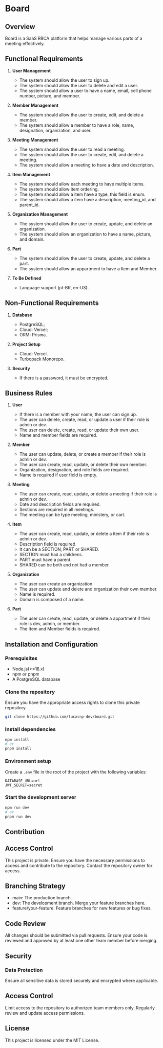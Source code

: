 # Board

## Overview
Board is a SaaS RBCA platform that helps manage various parts of a meeting effectively.

## Functional Requirements

1. **User Management**
   - The system should allow the user to sign up.
   - The system should allow the user to delete and edit a user.
   - The system should allow a user to have a name, email, cell phone number, picture, and member.

2. **Member Management**
   - The system should allow the user to create, edit, and delete a member.
   - The system should allow a member to have a role, name, designation, organization, and user.

3. **Meeting Management**
   - The system should allow the user to read a meeting.
   - The system should allow the user to create, edit, and delete a meeting.
   - The system should allow a meeting to have a date and description.

4. **Item Management**
   - The system should allow each meeting to have multiple items.
   - The system should allow item ordering.
   - The system should allow a item have a type, this field is enum.
   - The system should allow a item have a description, meeting_id, and parent_id.

5. **Organization Management**
   - The system should allow the user to create, update, and delete an organization.
   - The system should allow an organization to have a name, picture, and domain.

6. **Part**
   - The system should allow the user to create, update, and delete a part.
   - The system should allow an appartment to have a Item and Member.

7. **To Be Defined**
   - Language support (pt-BR, en-US).

## Non-Functional Requirements

1. **Database**
   - PostgreSQL;
   - Cloud: Vercel;
   - ORM: Prisma.

2. **Project Setup**
   - Cloud: Vercel.
   - Turbopack Monorepo.

3. **Security**
   - If there is a password, it must be encrypted.

## Business Rules

1. **User**
   - If there is a member with your name, the user can sign up.
   - The user can delete, create, read, or update a user if their role is admin or dev.
   - The user can delete, create, read, or update their own user.
   - Name and member fields are required.

2. **Member**
   - The user can update, delete, or create a member if their role is admin or dev.
   - The user can create, read, update, or delete their own member.
   - Organization, designation, and role fields are required.
   - Name is required if user field is empty.

3. **Meeting**
   - The user can create, read, update, or delete a meeting if their role is admin or dev.
   - Date and description fields are required.
   - Sections are required in all meetings.
   - The meeting can be type meeting, ministery, or cart.

4. **Item**
   - The user can create, read, update, or delete a item if their role is admin or dev.
   - Description field is required.
   - It can be a SECTION, PART or SHARED.
   - SECTION must had a childrens.
   - PART must have a parent.
   - SHARED can be both and not had a member.

5. **Organization**
   - The user can create an organization.
   - The user can update and delete and organization their own member.
   - Name is required.
   - Domain is composed of a name.

6. **Part**
   - The user can create, read, update, or delete a appartment if their role is dev, admin, or member.
   - The Item and Member fields is required.

## Installation and Configuration

### Prerequisites
 - Node.js(>=18.x)
 - npm or pnpm
- A PostgreSQL database

### Clone the repository

Ensure you have the appropriate access rights to clone this private repository.

```bash
git clone https://github.com/lucasnp-dev/board.git
```

### Install dependencies

```bash
npm install
# or
pnpm install
```

### Environment setup

Create a `.env` file in the root of the project with the following variables:

```plaintext
DATABASE_URL=url
JWT_SECRET=secret
```

### Start the development server

```bash
npm run dev
# or
pnpm run dev
```

## Contribution

## Access Control

This project is private. Ensure you have the necessary permissions to access and contribute to the repository. Contact the repository owner for access.

## Branching Strategy
 - main: The production branch.
 - dev: The development branch. Merge your feature branches here.
 - feature/your-feature: Feature branches for new features or bug fixes.

## Code Review
All changes should be submitted via pull requests. Ensure your code is reviewed and approved by at least one other team member before merging.

## Security

### Data Protection
Ensure all sensitive data is stored securely and encrypted where applicable.

## Access Control
Limit access to the repository to authorized team members only. Regularly review and update access permissions.

## License
This project is licensed under the MIT License.